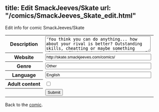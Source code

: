 title: Edit SmackJeeves/Skate
url: "/comics/SmackJeeves_Skate_edit.html"
---
Edit info for comic SmackJeeves/Skate

<form name="comic" action="http://gaepostmail.appspot.com/comic/" method="post">
<table class="comicinfo">
<tr>
<th>Description</th><td><textarea name="description" cols="40" rows="3">'You think you can do anything... how about your rival is better? Outstanding skills, cheatting or maybe something else? Go find out in the confrontation of two strong personalities. Remember: curiosity is the first step to hell...' --- Manga: real life, school life, humor, action</textarea></td>
</tr>
<tr>
<th>Website</th><td><input type="text" name="url" value="http://skate.smackjeeves.com/comics/" size="40"/></td>
</tr>
<tr>
<th>Genre</th><td><input type="text" name="genre" value="Other" size="40"/></td>
</tr>
<tr>
<th>Language</th><td><input type="text" name="language" value="English" size="40"/></td>
</tr>
<tr>
<th>Adult content</th><td><input type="checkbox" name="adult" value="adult" /></td>
</tr>
<tr>
<th></th><td>
<input type="hidden" name="comic" value="SmackJeeves_Skate" />
<input type="submit" name="submit" value="Submit" />
</td>
</tr>
</table>
</form>

Back to the [comic](SmackJeeves_Skate.html).
